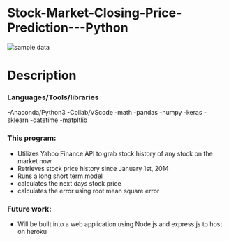 # Stock-Market-Closing-Price-Prediction---Python 
![sample data](https://github.com/spencewalde/Stock-Market-Closeing-Price-Prediction/raw/master/src/common/images/graph_TMUS.PNG "Sample Stock Price Prediction Data For Costco")
# Description
### Languages/Tools/libraries

-Anaconda/Python3
-Collab/VScode
-math
-pandas
-numpy
-keras
-sklearn
-datetime
-matpltlib

### This program:

- Utilizes Yahoo Finance API to grab stock history of any stock on the market now. 
- Retrieves stock price history since January 1st, 2014
- Runs a long short term model 
- calculates the next days stock price 
- calculates the error using root mean square error

### Future work:

- Will be built into a web application using Node.js and express.js to host on heroku
